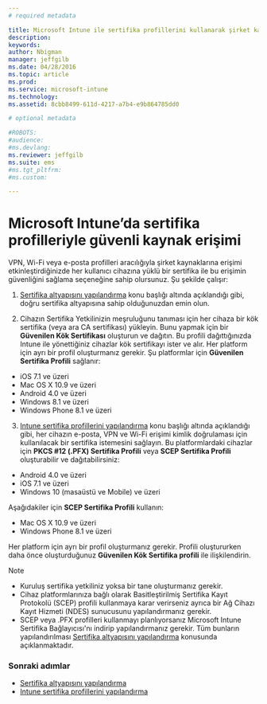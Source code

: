 ```yaml
---
# required metadata

title: Microsoft Intune ile sertifika profillerini kullanarak şirket kaynaklarına erişimi etkinleştirme | Microsoft Intune
description:
keywords:
author: Nbigman
manager: jeffgilb
ms.date: 04/28/2016
ms.topic: article
ms.prod:
ms.service: microsoft-intune
ms.technology:
ms.assetid: 8cbb8499-611d-4217-a7b4-e9b864785dd0

# optional metadata

#ROBOTS:
#audience:
#ms.devlang:
ms.reviewer: jeffgilb
ms.suite: ems
#ms.tgt_pltfrm:
#ms.custom:

---
```


# Microsoft Intune’da sertifika profilleriyle güvenli kaynak erişimi
VPN, Wi-Fi veya e-posta profilleri aracılığıyla şirket kaynaklarına erişimi etkinleştirdiğinizde her kullanıcı cihazına yüklü bir sertifika ile bu erişimin güvenliğini sağlama seçeneğine sahip olursunuz. Şu şekilde çalışır:

1. [Sertifika altyapısını yapılandırma](configure-certificate-infrastructure.md) konu başlığı altında açıklandığı gibi, doğru sertifika altyapısına sahip olduğunuzdan emin olun.

2. Cihazın Sertifika Yetkilinizin meşruluğunu tanıması için her cihaza bir kök sertifika (veya ara CA sertifikası) yükleyin. Bunu yapmak için bir **Güvenilen Kök Sertifikası** oluşturun ve dağıtın. Bu profili dağıttığınızda Intune ile yönettiğiniz cihazlar kök sertifikayı ister ve alır. Her platform için ayrı bir profil oluşturmanız gerekir. Şu platformlar için **Güvenilen Sertifika Profili** sağlanır:
 -  iOS 7.1 ve üzeri
 -  Mac OS X 10.9 ve üzeri
 -  Android 4.0 ve üzeri
 -  Windows 8.1 ve üzeri
 -  Windows Phone 8.1 ve üzeri

3. [Intune sertifika profillerini yapılandırma](configure-intune-certificate-profiles.md) konu başlığı altında açıklandığı gibi, her cihazın e-posta, VPN ve Wi-Fi erişimi kimlik doğrulaması için kullanılacak bir sertifika istemesini sağlayın. Bu platformlardaki cihazlar için **PKCS #12 (.PFX) Sertifika Profili** veya **SCEP Sertifika Profili** oluşturabilir ve dağıtabilirsiniz:
 
-  Android 4.0 ve üzeri
-  iOS 7.1 ve üzeri
-  Windows 10 (masaüstü ve Mobile) ve üzeri 

Aşağıdakiler için **SCEP Sertifika Profili** kullanın:
-   Mac OS X 10.9 ve üzeri
-   Windows Phone 8.1 ve üzeri

Her platform için ayrı bir profil oluşturmanız gerekir. Profili oluştururken daha önce oluşturduğunuz **Güvenilen Kök Sertifika profili** ile ilişkilendirin.

> [!NOTE]           
> -    Kuruluş sertifika yetkiliniz yoksa bir tane oluşturmanız gerekir. 
>- Cihaz platformlarınıza bağlı olarak Basitleştirilmiş Sertifika Kayıt Protokolü (SCEP) profili kullanmaya karar verirseniz ayrıca bir Ağ Cihazı Kayıt Hizmeti (NDES) sunucusunu yapılandırmanız gerekir.
>-  SCEP veya .PFX profilleri kullanmayı planlıyorsanız Microsoft Intune Sertifika Bağlayıcısı'nı indirip yapılandırmanız gerekir.
> Tüm bunların yapılandırılması [Sertifika altyapısını yapılandırma](configure-certificate-infrastructure.md) konusunda açıklanmaktadır.

### Sonraki adımlar
- [Sertifika altyapısını yapılandırma](configure-certificate-infrastructure.md)
- [Intune sertifika profillerini yapılandırma](configure-intune-certificate-profiles.md)



<!--HONumber=May16_HO2-->


